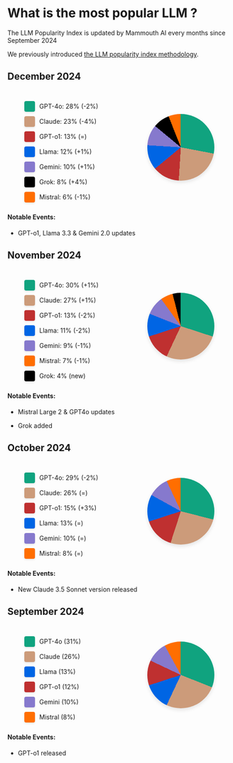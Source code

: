 # What is the most popular LLM ?

The LLM Popularity Index is updated by Mammouth AI every months since September 2024

We previously introduced <a href="../introducing-llm-popularity-index">the LLM popularity index methodology</a>.

## December 2024

<div class="chart">
<div class="legend">
        <div class="legend-item">
            <div class="color-box" style="background: #10A37F;"></div>
            <span>GPT-4o: 28% (-2%)</span>
        </div>
        <div class="legend-item">
            <div class="color-box" style="background: #CC9B7A;"></div>
            <span>Claude: 23% (-4%)</span>
        </div>
        <div class="legend-item">
            <div class="color-box" style="background: #BF3030;"></div>
            <span>GPT-o1: 13% (=)</span>
        </div>
        <div class="legend-item">
            <div class="color-box" style="background: #0065E4;"></div>
            <span>Llama: 12% (+1%)</span>
        </div>
        <div class="legend-item">
            <div class="color-box" style="background: #8679CD;"></div>
            <span>Gemini: 10% (+1%)</span>
        </div>
        <div class="legend-item">
            <div class="color-box" style="background: #000000;"></div>
            <span>Grok: 8% (+4%)</span>
        </div>
        <div class="legend-item">
            <div class="color-box" style="background: #FF6E00;"></div>
            <span>Mistral: 6% (-1%)</span>
        </div>
    </div>
<div class="pie-chart december">
    </div>
</div>

<div class="notes">
        <h4>Notable Events:</h4>
        <ul>
            <li>GPT-o1, Llama 3.3 & Gemini 2.0 updates</li>
        </ul>
</div>


## November 2024

<div class="chart">
<div class="legend">
        <div class="legend-item">
            <div class="color-box" style="background: #10A37F;"></div>
            <span>GPT-4o: 30% (+1%)</span>
        </div>
        <div class="legend-item">
            <div class="color-box" style="background: #CC9B7A;"></div>
            <span>Claude: 27% (+1%)</span>
        </div>
        <div class="legend-item">
            <div class="color-box" style="background: #BF3030;"></div>
            <span>GPT-o1: 13% (-2%)</span>
        </div>
        <div class="legend-item">
            <div class="color-box" style="background: #0065E4;"></div>
            <span>Llama: 11% (-2%)</span>
        </div>
        <div class="legend-item">
            <div class="color-box" style="background: #8679CD;"></div>
            <span>Gemini: 9% (-1%)</span>
        </div>
        <div class="legend-item">
            <div class="color-box" style="background: #FF6E00;"></div>
            <span>Mistral: 7% (-1%)</span>
        </div>
        <div class="legend-item">
            <div class="color-box" style="background: #000000;"></div>
            <span>Grok: 4% (new)</span>
        </div>
    </div>
<div class="pie-chart november">
    </div>
</div>

<div class="notes">
        <h4>Notable Events:</h4>
        <ul>
            <li>Mistral Large 2 & GPT4o updates</li>
        </ul>
        <ul>
            <li>Grok added</li>
        </ul>
</div>

## October 2024

<div class="chart">
<div class="legend">
        <div class="legend-item">
            <div class="color-box" style="background: #10A37F;"></div>
            <span>GPT-4o: 29% (-2%)</span>
        </div>
        <div class="legend-item">
            <div class="color-box" style="background: #CC9B7A;"></div>
            <span>Claude: 26% (=)</span>
        </div>
        <div class="legend-item">
            <div class="color-box" style="background: #BF3030;"></div>
            <span>GPT-o1: 15% (+3%)</span>
        </div>
        <div class="legend-item">
            <div class="color-box" style="background: #0065E4;"></div>
            <span>Llama: 13% (=)</span>
        </div>
        <div class="legend-item">
            <div class="color-box" style="background: #8679CD;"></div>
            <span>Gemini: 10% (=)</span>
        </div>
        <div class="legend-item">
            <div class="color-box" style="background: #FF6E00;"></div>
            <span>Mistral: 8% (=)</span>
        </div>
    </div>
    <div class="pie-chart october">
    </div>
</div>
    <div class="notes">
        <h4>Notable Events:</h4>
        <ul>
            <li>New Claude 3.5 Sonnet version released</li>
        </ul>
    </div>

## September 2024

<div class="chart">
<div class="legend">
        <div class="legend-item">
            <div class="color-box" style="background: #10A37F;"></div>
            <span>GPT-4o (31%)</span>
        </div>
        <div class="legend-item">
            <div class="color-box" style="background: #CC9B7A;"></div>
            <span>Claude (26%)</span>
        </div>
        <div class="legend-item">
            <div class="color-box" style="background: #0065E4;"></div>
            <span>Llama (13%)</span>
        </div>
        <div class="legend-item">
            <div class="color-box" style="background: #BF3030;"></div>
            <span>GPT-o1 (12%)</span>
        </div>
        <div class="legend-item">
            <div class="color-box" style="background: #8679CD;"></div>
            <span>Gemini (10%)</span>
        </div>
        <div class="legend-item">
            <div class="color-box" style="background: #FF6E00;"></div>
            <span>Mistral (8%)</span>
        </div>
    </div>
    <div class="pie-chart september">
    </div>
</div>
    <div class="notes">
        <h4>Notable Events:</h4>
        <ul>
            <li>GPT-o1 released</li>
        </ul>
    </div>


<style>
    .chart {
    display: flex; 
    align-items: center; 
    justify-content: space-around;
    }

@media screen and (min-width: 768px) {
    .pie-chart {
    width: 150px;
    height: 150px;
    border-radius: 50%;
    position: left;
    box-shadow: 0 4px 8px rgba(0,0,0,0.1);
    flex: 0.3;
    }
}
    .pie-chart.december {
        background: conic-gradient(
            #10A37F 0% 28%,
            #CC9B7A 28% 51%,
            #BF3030 51% 64%,
            #0065E4 64% 76%,
            #8679CD 76% 86%,
            #000000 86% 94%,
            #FF6E00 94% 100%
        );
    }

    .pie-chart.november {
        background: conic-gradient(
            #10A37F 0% 30%,
            #CC9B7A 30% 57%,
            #BF3030 57% 70%,
            #0065E4 70% 81%,
            #8679CD 81% 90%,
            #FF6E00 90% 96%,
            #000000 96% 100%
        );
    }

    .pie-chart.october {
        background: conic-gradient(
        #10A37F 0% 29%,
        #CC9B7A 29% 55%,
        #BF3030 55% 70%,
        #0065E4 70% 83%,
        #8679CD 83% 93%,
        #FF6E00 93% 100%
    );
    }

    .pie-chart.september {
        background: conic-gradient(
            #10A37F 0% 31%,
            #CC9B7A 31% 57%,
            #0065E4 57% 70%,
            #BF3030 70% 82%,
            #8679CD 82% 92%,
            #FF6E00 92% 100%
        );
    }

    .legend {
        margin-top: 20px;
        flex: 0.4; 
        display: flex; 
        flex-direction: column;
    }

    .legend-item {
        display: flex;
        align-items: center;
        margin: 5px 0;
    }

.color-box {
    width: 24px;
    height: 24px;
    margin-right: 10px;
    border-radius: 4px;
    box-shadow: 0 2px 4px rgba(0,0,0,0.1);
    }
</style>